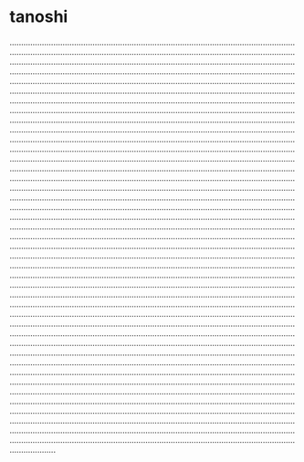 # tanoshi

............................................................................................................................................................................................................................................................................................................................................................................................................................................................................................................................................................................................................................................................................................................................................................................................................................................................................................................................................................................................................................................................................................................................................................................................................................................................................................................................................................................................................................................................................................................................................................................................................................................................................................................................................................................................................................................................................................................................................................................................................................................................................................................................................................................................................................................................................................................................................................................................................................................................................................................................................................................................................................................................................................................................................................................................................................................................................................................................................................................................................................................................................................................................................................................................................................................................................................................................................................................................................................................................................................................................................................................................................................................................................................................................................................................................................................................................................................................................................................................................................................................................................................................................................................................................................................................................................................................................................................................................................................................................................................................................................................................................................................................................................................................................................................................................................................................................................................................................................................................................................................................................................................................................................................................................................................................................................................................................................................................................................................................